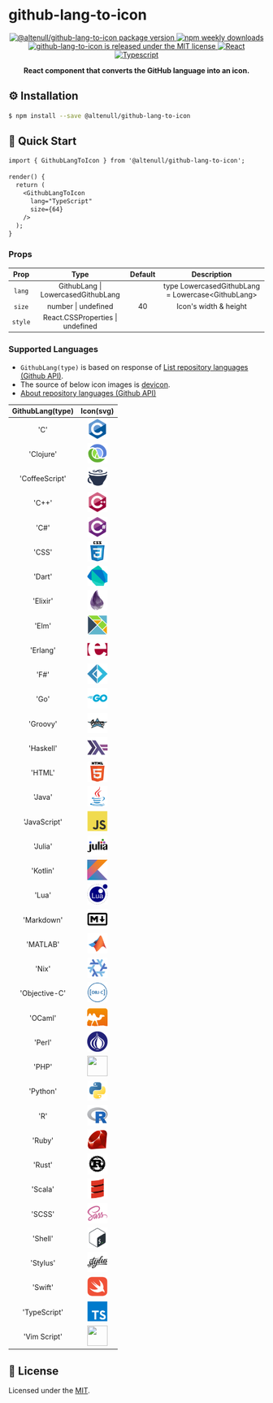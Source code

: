 # github-lang-to-icon

<p align="center">
  <a href="https://www.npmjs.com/package/@altenull/github-lang-to-icon" target="_blank">
    <img src="https://img.shields.io/npm/v/@altenull/github-lang-to-icon?color=limegreen&logo=NPM" alt="@altenull/github-lang-to-icon package version" />
  </a>
  <a href="https://www.npmjs.com/package/@altenull/github-lang-to-icon" target="_blank">
    <img alt="npm weekly downloads" src="https://img.shields.io/npm/dw/@altenull/github-lang-to-icon?logo=npm&style=flat-square&color=007acc" />
  </a>
  <a href="https://github.com/altenull/github-lang-to-icon/blob/main/LICENSE" target="_blank">
    <img src="https://img.shields.io/badge/license-MIT-blue.svg" alt="github-lang-to-icon is released under the MIT license" />
  </a>
  <a href="https://reactjs.org/" target="_blank">
    <img  src="https://img.shields.io/static/v1.svg?label=&message=React&style=flat-square&logo=React&logoColor=white&color=61dafb" alt="React"/>
  </a>
  <a href="https://www.typescriptlang.org/" target="_blank">
    <img src="https://img.shields.io/static/v1.svg?label=&message=TypeScript&color=294E80&style=flat-square&logo=typescript" alt="Typescript"/>
  </a>
</p>

<p align="center">
  <b>React component that converts the GitHub language into an icon.</b><br />
</p>

## ⚙️ Installation

```bash
$ npm install --save @altenull/github-lang-to-icon
```

## 🚀 Quick Start

```tsx
import { GithubLangToIcon } from '@altenull/github-lang-to-icon';

render() {
  return (
    <GithubLangToIcon
      lang="TypeScript"
      size={64}
    />
  );
}
```

### Props

|  Prop   |                Type                | Default |                     Description                     |
| :-----: | :--------------------------------: | :-----: | :-------------------------------------------------: |
| `lang`  | GithubLang \| LowercasedGithubLang |         | type LowercasedGithubLang = Lowercase\<GithubLang\> |
| `size`  |        number \| undefined         |   40    |                Icon's width & height                |
| `style` |  React.CSSProperties \| undefined  |         |                                                     |

### Supported Languages

- `GithubLang(type)` is based on response of [List repository languages (Github API)](https://docs.github.com/en/rest/repos/repos#list-repository-languages).
- The source of below icon images is [devicon](https://github.com/devicons/devicon).
- [About repository languages (Github API)](https://docs.github.com/en/repositories/managing-your-repositorys-settings-and-features/customizing-your-repository/about-repository-languages)

| GithubLang(type) |                                                  Icon(svg)                                                   |
| :--------------: | :----------------------------------------------------------------------------------------------------------: |
|       'C'        |                             <img width="40" height="40" src="./assets/c.svg" />                              |
|    'Clojure'     |                          <img width="40" height="40" src="./assets/clojure.svg" />                           |
|  'CoffeeScript'  |                        <img width="40" height="40" src="./assets/coffeescript.svg" />                        |
|      'C++'       |                            <img width="40" height="40" src="./assets/c++.svg" />                             |
|       'C#'       |                           <img width="40" height="40" src="./assets/csharp.svg" />                           |
|      'CSS'       |                            <img width="40" height="40" src="./assets/css.svg" />                             |
|      'Dart'      |                            <img width="40" height="40" src="./assets/dart.svg" />                            |
|     'Elixir'     |                           <img width="40" height="40" src="./assets/elixir.svg" />                           |
|      'Elm'       |                            <img width="40" height="40" src="./assets/elm.svg" />                             |
|     'Erlang'     |                           <img width="40" height="40" src="./assets/erlang.svg" />                           |
|       'F#'       |                           <img width="40" height="40" src="./assets/fsharp.svg" />                           |
|       'Go'       |                             <img width="40" height="40" src="./assets/go.svg" />                             |
|     'Groovy'     |                           <img width="40" height="40" src="./assets/groovy.svg" />                           |
|    'Haskell'     |                          <img width="40" height="40" src="./assets/haskell.svg" />                           |
|      'HTML'      |                            <img width="40" height="40" src="./assets/html.svg" />                            |
|      'Java'      |                            <img width="40" height="40" src="./assets/java.svg" />                            |
|   'JavaScript'   |                         <img width="40" height="40" src="./assets/javascript.svg" />                         |
|     'Julia'      |                           <img width="40" height="40" src="./assets/julia.svg" />                            |
|     'Kotlin'     |                           <img width="40" height="40" src="./assets/kotlin.svg" />                           |
|      'Lua'       |                            <img width="40" height="40" src="./assets/lua.svg" />                             |
|    'Markdown'    |                          <img width="40" height="40" src="./assets/markdown.svg" />                          |
|     'MATLAB'     |                           <img width="40" height="40" src="./assets/matlab.svg" />                           |
|      'Nix'       |                            <img width="40" height="40" src="./assets/nix.svg" />                             |
|  'Objective-C'   |                        <img width="40" height="40" src="./assets/objective-c.svg" />                         |
|     'OCaml'      |                           <img width="40" height="40" src="./assets/ocaml.svg" />                            |
|      'Perl'      |                            <img width="40" height="40" src="./assets/perl.svg" />                            |
|      'PHP'       | <img width="40" height="40" src="https://cdn.jsdelivr.net/gh/devicons/devicon/icons/php/php-original.svg" /> |
|     'Python'     |                           <img width="40" height="40" src="./assets/python.svg" />                           |
|       'R'        |                             <img width="40" height="40" src="./assets/r.svg" />                              |
|      'Ruby'      |                            <img width="40" height="40" src="./assets/ruby.svg" />                            |
|      'Rust'      |                            <img width="40" height="40" src="./assets/rust.svg" />                            |
|     'Scala'      |                           <img width="40" height="40" src="./assets/scala.svg" />                            |
|      'SCSS'      |                            <img width="40" height="40" src="./assets/scss.svg" />                            |
|     'Shell'      |                           <img width="40" height="40" src="./assets/shell.svg" />                            |
|     'Stylus'     |                           <img width="40" height="40" src="./assets/stylus.svg" />                           |
|     'Swift'      |                           <img width="40" height="40" src="./assets/swift.svg" />                            |
|   'TypeScript'   |                         <img width="40" height="40" src="./assets/typescript.svg" />                         |
|   'Vim Script'   | <img width="40" height="40" src="https://cdn.jsdelivr.net/gh/devicons/devicon/icons/vim/vim-original.svg" /> |

## 📝 License

Licensed under the [MIT](./LICENSE).
